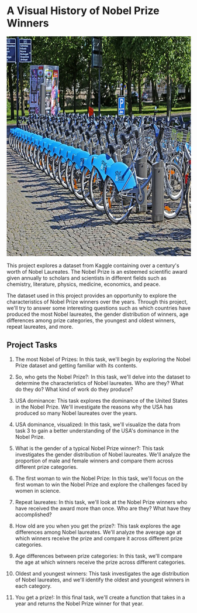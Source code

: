 # A Visual History of Nobel Prize Winners
<p align="center">
  <img src="https://github.com/nguneonard/SQL_Projects/blob/main/Bike%20Sharing/Bicycle-sharing_systems.jpg"  title="hover text", width="1000" height="600">
</p>

This project explores a dataset from Kaggle containing over a century's worth of Nobel Laureates. The Nobel Prize is an esteemed scientific award given annually to scholars and scientists in different fields such as chemistry, literature, physics, medicine, economics, and peace.

The dataset used in this project  provides an opportunity to explore the characteristics of Nobel Prize winners over the years. Through this project, we'll try to answer some interesting questions such as which countries have produced the most Nobel laureates, the gender distribution of winners, age differences among prize categories, the youngest and oldest winners, repeat laureates, and more.

## Project Tasks
1. The most Nobel of Prizes: In this task, we'll begin by exploring the Nobel Prize dataset and getting familiar with its contents.

2. So, who gets the Nobel Prize?: In this task, we'll delve into the dataset to determine the characteristics of Nobel laureates. Who are they? What do they do? What kind of work do they produce?

3. USA dominance: This task explores the dominance of the United States in the Nobel Prize. We'll investigate the reasons why the USA has produced so many Nobel laureates over the years.

4. USA dominance, visualized: In this task, we'll visualize the data from task 3 to gain a better understanding of the USA's dominance in the Nobel Prize.

5. What is the gender of a typical Nobel Prize winner?: This task investigates the gender distribution of Nobel laureates. We'll analyze the proportion of male and female winners and compare them across different prize categories.

6. The first woman to win the Nobel Prize: In this task, we'll focus on the first woman to win the Nobel Prize and explore the challenges faced by women in science.

7. Repeat laureates: In this task, we'll look at the Nobel Prize winners who have received the award more than once. Who are they? What have they accomplished?

8. How old are you when you get the prize?: This task explores the age differences among Nobel laureates. We'll analyze the average age at which winners receive the prize and compare it across different prize categories.

9. Age differences between prize categories: In this task, we'll compare the age at which winners receive the prize across different categories.

10. Oldest and youngest winners: This task investigates the age distribution of Nobel laureates, and we'll identify the oldest and youngest winners in each category.

11. You get a prize!: In this final task, we'll create a function that takes in a year and returns the Nobel Prize winner for that year.
